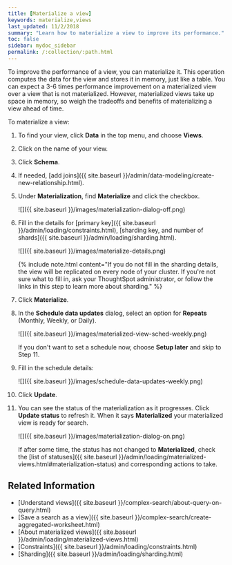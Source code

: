 ```yaml
---
title: [Materialize a view]
keywords: materialize,views
last_updated: 11/2/2018
summary: "Learn how to materialize a view to improve its performance."
toc: false
sidebar: mydoc_sidebar
permalink: /:collection/:path.html
---
```


To improve the performance of a view, you can materialize it. This operation computes the data for the view and stores it in memory, just like a table. You can expect a 3-6 times performance improvement on a materialized view over a view that is not materialized. However, materialized views take up space in memory, so weigh the tradeoffs and benefits of materializing a view ahead of time.

To materialize a view:

1. To find your view, click **Data** in the top menu, and choose **Views**.

2. Click on the name of your view.

3. Click **Schema**.

4. If needed, [add joins]({{ site.baseurl }}/admin/data-modeling/create-new-relationship.html).

5. Under **Materialization**, find **Materialize** and click the checkbox.

   ![]({{ site.baseurl }}/images/materialization-dialog-off.png)

6. Fill in the details for [primary key]({{ site.baseurl }}/admin/loading/constraints.html), [sharding key, and number of shards]({{ site.baseurl }}/admin/loading/sharding.html).

   ![]({{ site.baseurl }}/images/materialize-details.png)

   {% include note.html content="If you do not fill in the sharding details, the view will be replicated on every node of your cluster. If you're not sure what to fill in, ask your ThoughtSpot administrator, or follow the links in this step to learn more about sharding." %}

7. Click **Materialize**.

8. In the **Schedule data updates** dialog, select an option for **Repeats** (Monthly, Weekly, or Daily).

   ![]({{ site.baseurl }}/images/materialized-view-sched-weekly.png)

   If you don't want to set a schedule now, choose **Setup later** and skip to Step 11.

9. Fill in the schedule details:

   ![]({{ site.baseurl }}/images/schedule-data-updates-weekly.png)

10. Click **Update**.

11. You can see the status of the materialization as it progresses. Click **Update status** to refresh it. When it says **Materialized** your materialized view is ready for search.

    ![]({{ site.baseurl }}/images/materialization-dialog-on.png)

    If after some time, the status has not changed to **Materialized**, check the [list of statuses]({{ site.baseurl }}/admin/loading/materialized-views.html#materialization-status) and corresponding actions to take.

## Related Information

-   [Understand views]({{ site.baseurl }}/complex-search/about-query-on-query.html)  
-   [Save a search as a view]({{ site.baseurl }}/complex-search/create-aggregated-worksheet.html)
-   [About materialized views]({{ site.baseurl }}/admin/loading/materialized-views.html)
-   [Constraints]({{ site.baseurl }}/admin/loading/constraints.html)
-   [Sharding]({{ site.baseurl }}/admin/loading/sharding.html)
